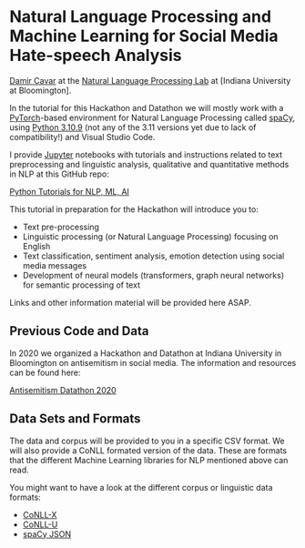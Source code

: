 # Natural Language Processing and Machine Learning for Social Media Hate-speech Analysis

[Damir Cavar](http://damir.cavar.me/) at the [Natural Language Processing Lab](https://nlp-lab.org/) at [Indiana University at Bloomington].


In the tutorial for this Hackathon and Datathon we will mostly work with a [PyTorch]-based environment for Natural Language Processing called [spaCy], using [Python 3.10.9](https://www.python.org/downloads/) (not any of the 3.11 versions yet due to lack of compatibility!) and Visual Studio Code.

I provide [Jupyter] notebooks with tutorials and instructions related to text preprocessing and linguistic analysis, qualitative and quantitative methods in NLP at this GitHub repo:

[Python Tutorials for NLP, ML, AI](https://github.com/dcavar/python-tutorial-notebooks)

This tutorial in preparation for the Hackathon will introduce you to:

- Text pre-processing
- Linguistic processing (or Natural Language Processing) focusing on English
- Text classification, sentiment analysis, emotion detection using social media messages
- Development of neural models (transformers, graph neural networks) for semantic processing of text

Links and other information material will be provided here ASAP.



## Previous Code and Data

In 2020 we organized a Hackathon and Datathon at Indiana University in Bloomington on antisemitism in social media. The information and resources can be found here:

[Antisemitism Datathon 2020](https://github.com/dcavar/AntisemitismDatathon2020)


## Data Sets and Formats

The data and corpus will be provided to you in a specific CSV format. We will also provide a CoNLL formated version of the data. These are formats that the different Machine Learning libraries for NLP mentioned above can read.

You might want to have a look at the different corpus or linguistic data formats:

- [CoNLL-X](https://www.aclweb.org/anthology/W06-2920.pdf)
- [CoNLL-U](https://universaldependencies.org/format.html)
- [spaCy JSON](https://spacy.io/usage/training)




[PyTorch]: https://pytorch.org/ "PyTorch"
[spaCy]: https://spacy.io/  "spaCy"
[Jupyter]: https://jupyter.org/ "Jupyter Lab"
